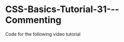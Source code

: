 CSS-Basics-Tutorial-31---Commenting
===================================

Code for the following video tutorial 
